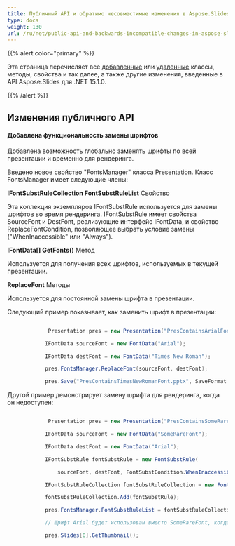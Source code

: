 ```yaml
---
title: Публичный API и обратимо несовместимые изменения в Aspose.Slides для .NET 15.1.0
type: docs
weight: 130
url: /ru/net/public-api-and-backwards-incompatible-changes-in-aspose-slides-for-net-15-1-0/
---
```


{{% alert color="primary" %}} 

Эта страница перечисляет все [добавленные](/slides/ru/net/public-api-and-backwards-incompatible-changes-in-aspose-slides-for-net-15-1-0/) или [удаленные](/slides/ru/net/public-api-and-backwards-incompatible-changes-in-aspose-slides-for-net-15-1-0/) классы, методы, свойства и так далее, а также другие изменения, введенные в API Aspose.Slides для .NET 15.1.0.

{{% /alert %}} 
## **Изменения публичного API**
#### **Добавлена функциональность замены шрифтов**
Добавлена возможность глобально заменять шрифты по всей презентации и временно для рендеринга.

Введено новое свойство "FontsManager" класса Presentation. Класс FontsManager имеет следующие члены:

**IFontSubstRuleCollection FontSubstRuleList** Свойство

Эта коллекция экземпляров IFontSubstRule используется для замены шрифтов во время рендеринга. IFontSubstRule имеет свойства SourceFont и DestFont, реализующие интерфейс IFontData, и свойство ReplaceFontCondition, позволяющее выбрать условие замены ("WhenInaccessible" или "Always").

**IFontData[] GetFonts()** Метод

Используется для получения всех шрифтов, используемых в текущей презентации.

**ReplaceFont** Методы

Используется для постоянной замены шрифта в презентации.

Следующий пример показывает, как заменить шрифт в презентации:

``` csharp

             Presentation pres = new Presentation("PresContainsArialFont.pptx");

            IFontData sourceFont = new FontData("Arial");

            IFontData destFont = new FontData("Times New Roman");

            pres.FontsManager.ReplaceFont(sourceFont, destFont);

            pres.Save("PresContainsTimesNewRomanFont.pptx", SaveFormat.Pptx);


``` 

Другой пример демонстрирует замену шрифта для рендеринга, когда он недоступен:

``` csharp

             Presentation pres = new Presentation("PresContainsSomeRareFontFont.pptx");

            IFontData sourceFont = new FontData("SomeRareFont");

            IFontData destFont = new FontData("Arial");

            IFontSubstRule fontSubstRule = new FontSubstRule(

                sourceFont, destFont, FontSubstCondition.WhenInaccessible);

            IFontSubstRuleCollection fontSubstRuleCollection = new FontSubstRuleCollection();

            fontSubstRuleCollection.Add(fontSubstRule);

            pres.FontsManager.FontSubstRuleList = fontSubstRuleCollection;

            // Шрифт Arial будет использован вместо SomeRareFont, когда он недоступен

            pres.Slides[0].GetThumbnail();

```